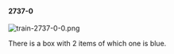 #### 2737-0
![train-2737-0-0.png](https://github.com/lil-lab/nlvr/raw/master/nlvr/train/images/67/train-2737-0-0.png "train-2737-0-0.png")

There is a box with 2 items of which one is blue.